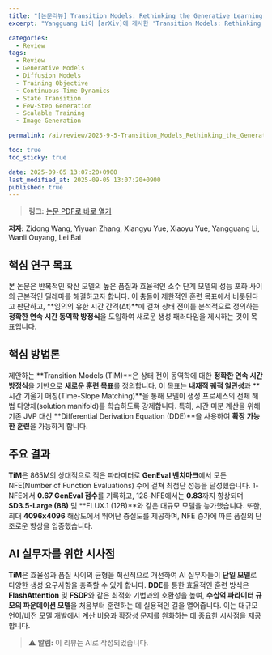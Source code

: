 ```yaml
---
title: "[논문리뷰] Transition Models: Rethinking the Generative Learning Objective"
excerpt: "Yangguang Li이 [arXiv]에 게시한 'Transition Models: Rethinking the Generative Learning Objective' 논문에 대한 자세한 리뷰입니다."

categories:
  - Review
tags:
  - Review
  - Generative Models
  - Diffusion Models
  - Training Objective
  - Continuous-Time Dynamics
  - State Transition
  - Few-Step Generation
  - Scalable Training
  - Image Generation

permalink: /ai/review/2025-9-5-Transition_Models_Rethinking_the_Generative_Learning_Objective/

toc: true
toc_sticky: true

date: 2025-09-05 13:07:20+0900
last_modified_at: 2025-09-05 13:07:20+0900
published: true
---
```

> **링크:** [논문 PDF로 바로 열기](https://arxiv.org/abs/2509.04394)

**저자:** Zidong Wang, Yiyuan Zhang, Xiangyu Yue, Xiaoyu Yue, Yangguang Li, Wanli Ouyang, Lei Bai



## 핵심 연구 목표
본 논문은 반복적인 확산 모델의 높은 품질과 효율적인 소수 단계 모델의 성능 포화 사이의 근본적인 딜레마를 해결하고자 합니다. 이 충돌이 제한적인 훈련 목표에서 비롯된다고 판단하고, **임의의 유한 시간 간격(Δt)**에 걸쳐 상태 전이를 분석적으로 정의하는 **정확한 연속 시간 동역학 방정식**을 도입하여 새로운 생성 패러다임을 제시하는 것이 목표입니다.

## 핵심 방법론
제안하는 **Transition Models (TiM)**은 상태 전이 동역학에 대한 **정확한 연속 시간 방정식**을 기반으로 **새로운 훈련 목표**를 정의합니다. 이 목표는 **내재적 궤적 일관성**과 **시간 기울기 매칭(Time-Slope Matching)**을 통해 모델이 생성 프로세스의 전체 해법 다양체(solution manifold)를 학습하도록 강제합니다. 특히, 시간 미분 계산을 위해 기존 JVP 대신 **Differential Derivation Equation (DDE)**을 사용하여 **확장 가능한 훈련**을 가능하게 합니다.

## 주요 결과
**TiM**은 865M의 상대적으로 적은 파라미터로 **GenEval 벤치마크**에서 모든 NFE(Number of Function Evaluations) 수에 걸쳐 최첨단 성능을 달성했습니다. 1-NFE에서 **0.67 GenEval 점수**를 기록하고, 128-NFE에서는 **0.83**까지 향상되며 **SD3.5-Large (8B)** 및 **FLUX.1 (12B)**와 같은 대규모 모델을 능가했습니다. 또한, 최대 **4096x4096** 해상도에서 뛰어난 충실도를 제공하며, NFE 증가에 따른 품질의 단조로운 향상을 입증했습니다.

## AI 실무자를 위한 시사점
**TiM**은 효율성과 품질 사이의 균형을 혁신적으로 개선하여 AI 실무자들이 **단일 모델**로 다양한 생성 요구사항을 충족할 수 있게 합니다. **DDE**를 통한 효율적인 훈련 방식은 **FlashAttention** 및 **FSDP**와 같은 최적화 기법과의 호환성을 높여, **수십억 파라미터 규모의 파운데이션 모델**을 처음부터 훈련하는 데 실용적인 길을 열어줍니다. 이는 대규모 언어/비전 모델 개발에서 계산 비용과 확장성 문제를 완화하는 데 중요한 시사점을 제공합니다.

> ⚠️ **알림:** 이 리뷰는 AI로 작성되었습니다.